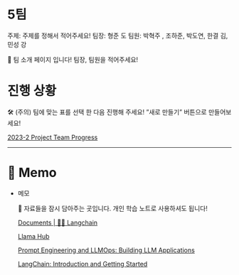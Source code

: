 # 5팀

주제: 주제를 정해서 적어주세요!
팀장: 형준 도
팀원: 박혁주 ­, 조하준, 박도연, 한결 김, 민성 강

<aside>
👥 팀 소개 페이지 입니다!
팀장, 팀원을 적어주세요!

</aside>

# 진행 상황

<aside>
🛠️ (주의) 팀에 맞는 표를 선택 한 다음 진행해 주세요! 
”새로 만들기” 버튼으로 만들어보세요!

</aside>

[2023-2 Project Team Progress](5%E1%84%90%E1%85%B5%E1%86%B7%204f9edfdc7c6042ce92201190061cfceb/2023-2%20Project%20Team%20Progress%202003ce959d6f45308ec49c1349455b9a.csv)

---

# 📝 Memo

- 메모
    
    <aside>
    📁 자료들을 잠시 담아주는 곳입니다.
    개인 학습 노트로 사용하셔도 됩니다!
    
    </aside>
    
    [Documents | 🦜️🔗 Langchain](https://python.langchain.com/docs/modules/chains/document/)
    
    [Llama Hub](https://llamahub.ai/)
    
    [Prompt Engineering and LLMOps: Building LLM Applications](https://newsletter.theaiedge.io/p/prompt-engineering-and-llmops-building)
    
    [LangChain: Introduction and Getting Started](https://www.pinecone.io/learn/series/langchain/langchain-intro/)